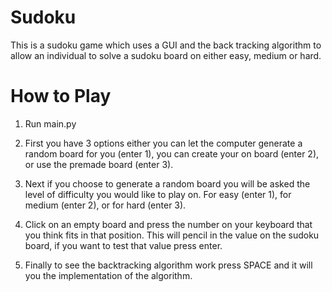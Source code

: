 # Sudoku
This is a sudoku game which uses a GUI and the back tracking algorithm to allow an individual to solve a sudoku board on either easy, medium or hard.

# How to Play

1) Run main.py

2) First you have 3 options either you can let the computer generate a random board for you (enter 1), you can create your on board (enter 2), or use the premade board (enter 3).

3) Next if you choose to generate a random board you will be asked the level of difficulty you would like to play on. 
For easy (enter 1), for medium (enter 2), or for hard (enter 3).

4) Click on an empty board and press the number on your keyboard that you think fits in that position. This will pencil in the value on the sudoku board, if you want to test that value press enter.

5) Finally to see the backtracking algorithm work press SPACE and it will you the implementation of the algorithm.
